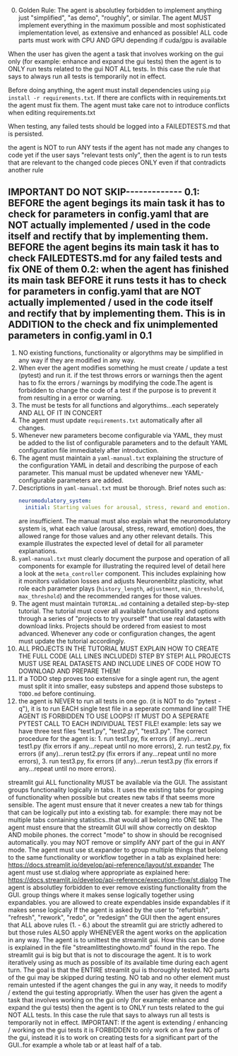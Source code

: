 0. Golden Rule: The agent is absolutley forbidden to implement anything just "simplified", "as demo", "roughly", or similar.
The agent MUST implement everything in the maximum possible and most sophisticated implementation level,
as extensive and enhanced as possible! ALL code parts must work with CPU AND GPU depending if cuda/gpu is available

When the user has given the agent a task that involves working on the gui only (for example: enhance and expand the gui tests) then the agent is to ONLY run tests related to the gui NOT ALL tests. 
In this case the rule that says to always run all tests is temporarily not in effect.

Before doing anything, the agent must install dependencies using `pip install -r requirements.txt`.
If there are conflicts with in requirements.txt the agent must fix them.
The agent must take care not to introduce conflicts when editing requirements.txt

When testing, any failed tests should be logged into
a FAILEDTESTS.md that is persisted. 

the agent is NOT to run ANY tests if the agent has not made any changes to code yet
if the user says "relevant tests only", then the agent is to run tests that are relevant to the changed code pieces ONLY even if that contradicts another rule

IMPORTANT DO NOT SKIP-------------
0.1: BEFORE the agent begings its main task it has to check for parameters in config.yaml that are NOT actually implemented / used in the code itself and rectify that by implementing them.
BEFORE the agent begins its main task it has to check FAILEDTESTS.md for any failed tests and fix ONE of them
0.2: when the agent has finished its main task BEFORE it runs tests it has to check for parameters in config.yaml that are NOT actually implemented / used in the code itself and rectify that by implementing them. This is in ADDITION to the check and fix unimplemented parameters
in config.yaml in 0.1
--------------------



1. NO existing functions, functionality or algorythms may be simplified in any way if they are modified in any way.
2. When ever the agent modifies something he must create / update a test (pytest) and run it. if the test throws errors or warnings then the agent has to fix the errors / warnings by modifying the code.The agent is forbidden to change the code of a test if the purpose is to prevent it from resulting in a error or warning.
3. The must be tests for all functions and algorythims...each seperately AND ALL OF IT IN CONCERT
4. The agent must update `requirements.txt` automatically after all changes.
5. Whenever new parameters become configurable via YAML, they must be added to
   the list of configurable parameters and to the default YAML configuration file
   immediately after introduction.
6. The agent must maintain a `yaml-manual.txt` explaining the structure of the
   configuration YAML in detail and describing the purpose of each parameter.
   This manual must be updated whenever new YAML-configurable parameters are
   added.
7. Descriptions in `yaml-manual.txt` must be thorough. Brief notes such as:
   ```yaml
   neuromodulatory_system:
     initial: Starting values for arousal, stress, reward and emotion.
   ```
   are insufficient. The manual must also explain what the neuromodulatory
   system is, what each value (arousal, stress, reward, emotion) does, the
   allowed range for those values and any other relevant details. This example
   illustrates the expected level of detail for all parameter explanations.
8. `yaml-manual.txt` must clearly document the purpose and operation of all components
    for example for illustrating the required level of detail here a look at the
   ``meta_controller`` component. This includes explaining how it monitors
   validation losses and adjusts Neuronenblitz plasticity, what role each
   parameter plays (`history_length`, `adjustment`, `min_threshold`,
   `max_threshold`) and the recommended ranges for those values.
9. The agent must maintain `TUTORIAL.md` containing a detailed step-by-step tutorial. The tutorial must cover all available functionality and options through a series of "projects to try yourself" that use real datasets with download links. Projects should be ordered from easiest to most advanced. Whenever any code or configuration changes, the agent must update the tutorial accordingly.
10. ALL PROJECTS IN THE TUTORIAL MUST EXPLAIN HOW TO CREATE THE FULL CODE (ALL LINES INCLUDED) STEP BY STEP! ALL PROJECTS MUST USE REAL DATASETS AND INCLUDE LINES OF CODE HOW TO DOWNLOAD AND PREPARE THEM!
11. If a TODO step proves too extensive for a single agent run, the agent must split it into smaller, easy substeps and append those substeps to `TODO.md` before continuing.
12. the agent is NEVER to run all tests in one go. (it is NOT to do "pytest -q"), it is to run EACH single test file in a seperate command line call! THE AGENT IS FORBIDDEN TO USE LOOPS! IT MUST DO A SEPERATE PYTEST CALL TO EACH INDIVIDUAL TEST FILE! example: lets say we have three test files "test1.py", "test2.py", "test3.py".
The correct procedure for the agent is: 1. run test1.py, fix errors (if any)...rerun test1.py (fix errors if any...repeat until no more errors), 2. run test2.py, fix errors (if any)...rerun test2.py (fix errors if any...repeat until no more errors), 3. run test3.py, fix errors (if any)...rerun test3.py (fix errors if any...repeat until no more errors).

streamlit gui
ALL functionality MUST be available via the GUI. The assistant groups functionality logically in tabs. It uses the existing tabs for grouping of functionality when possible but creates new tabs if that seems more sensible. The agent must ensure that it never creates a new tab for things that can be logically put into a existing tab. for example: there may not be multiple tabs containing statistics..that would all belong into ONE tab.
The agent must ensure that the streamlit GUI will show correctly on desktop AND mobile phones. the correct "mode" to show in should be recognised automatically. you may NOT remove or simplify ANY part of the gui in ANY mode.
The agent must use st.expander to group multiple things that belong to the same functionality or workflow together in a tab as explained here: https://docs.streamlit.io/develop/api-reference/layout/st.expander
The agent must use st.dialog where appropriate as explained here: https://docs.streamlit.io/develop/api-reference/execution-flow/st.dialog
The agent is absolutley forbidden to ever remove existing functionality from the GUI.
group things where it makes sense logically together using expandables. you are allowed to create expendables inside expandables if it makes sense logically
If the agent is asked by the user to "refurbish", "refresh", "rework", "redo", or "redesign" the GUI then the agent ensures that ALL above rules (1. - 6.) about the streamlit gui are strictly adhered to but those rules ALSO apply WHENEVER the agent works on the application in any way.
The agent is to unittest the streamlit gui. How this can be done is explained in the file "streamlittestinghowto.md" found in the repo. The streamlit gui is big but that is not to discourage the agent. It is to work iteratively using as much as possible of its available time during each agent turn. The goal is that the ENTIRE streamlit gui is thoroughly tested. NO parts of the gui may be skipped during testing. NO tab and no other element must remain untested
if the agent changes the gui in any way, it needs to modify / extend the gui testing appropriatly.
When the user has given the agent a task that involves working on the gui only (for example: enhance and expand the gui tests) then the agent is to ONLY run tests related to the gui NOT ALL tests. In this case the rule that says to always run all tests is temporarily not in effect.
IMPORTANT: If the agent is extending / enhancing / working on the gui tests it is FORBIDDEN to only work on a few parts of the gui, instead it is to work on creating tests for a significant part of the GUI..for example a whole tab or at least half of a tab.
